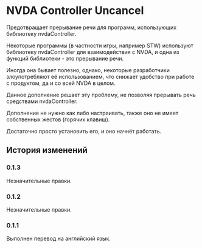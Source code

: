 # NVDA Controller Uncancel

Предотвращает прерывание речи для программ, использующих библиотеку nvdaController.

Некоторые программы (в частности игры, например STW) используют библиотеку nvdaController для взаимодействия с NVDA, и одна из функций библиотеки - это прерывание речи.

Иногда она бывает полезно, однако, некоторые разработчики злоупотребляют её использованием, что снижает удобство при работе с продуктом, да и со всей NVDA в целом.

Данное дополнение решает эту проблему, не позволяя прерывать речь средствами nvdaController.

Дополнение не нужно как либо настраивать, также оно не имеет собственных жестов (горячих клавиш).

Достаточно просто установить его, и оно начнёт работать.

## История изменений
### 0.1.3
Незначительные правки.

### 0.1.2
Незначительные правки.

### 0.1.1

Выполнен перевод на английский язык.
